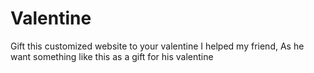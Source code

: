 # Valentine
Gift this customized website to your valentine I helped my friend, As he want something like this as a gift for his valentine
